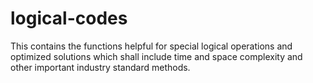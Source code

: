 # logical-codes
This contains the functions helpful for special logical operations and optimized solutions which shall include time and space complexity and other important industry standard methods.
